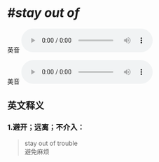 # ***\#stay out of*** 
英音
<audio src="./media/stay out of1_AAC.aac" controls="controls"></audio>

美音
<audio src="./media/stay out of2_AAC.aac" controls="controls"></audio>



  

英文释义
---
### 1.**避开；远离；不介入：**  

 > stay out of trouble  
 > 避免麻烦    


